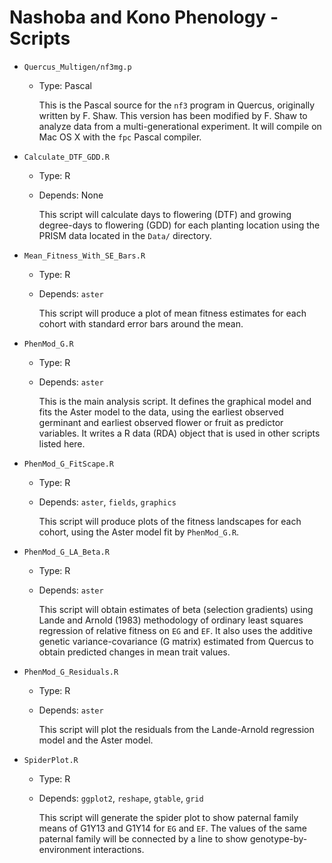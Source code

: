 # Nashoba and Kono Phenology - Scripts

- `Quercus_Multigen/nf3mg.p`
    - Type: Pascal

        This is the Pascal source for the `nf3` program in Quercus, originally
        written by F. Shaw. This version has been modified by F. Shaw to
        analyze data from a multi-generational experiment. It will compile
        on Mac OS X with the `fpc` Pascal compiler.
- `Calculate_DTF_GDD.R`
    - Type: R
    - Depends: None

        This script will calculate days to flowering (DTF) and growing
        degree-days to flowering (GDD) for each planting location using the
        PRISM data located in the `Data/` directory.
- `Mean_Fitness_With_SE_Bars.R`
    - Type: R
    - Depends: `aster`

        This script will produce a plot of mean fitness estimates for each
        cohort with standard error bars around the mean.
- `PhenMod_G.R`
    - Type: R
    - Depends: `aster`

        This is the main analysis script. It defines the graphical model and
        fits the Aster model to the data, using the earliest observed germinant
        and earliest observed flower or fruit as predictor variables. It writes
        a R data (RDA) object that is used in other scripts listed here.
- `PhenMod_G_FitScape.R`
    - Type: R
    - Depends: `aster`, `fields`, `graphics`

        This script will produce plots of the fitness landscapes for each
        cohort, using the Aster model fit by `PhenMod_G.R`.
- `PhenMod_G_LA_Beta.R`
    - Type: R
    - Depends: `aster`

        This script will obtain estimates of beta (selection gradients) using
        Lande and Arnold (1983) methodology of ordinary least squares regression
        of relative fitness on `EG` and `EF`. It also uses the additive
        genetic variance-covariance (G matrix) estimated from Quercus to obtain
        predicted changes in mean trait values.
- `PhenMod_G_Residuals.R`
    - Type: R
    - Depends: `aster`

        This script will plot the residuals from the Lande-Arnold regression
        model and the Aster model.
- `SpiderPlot.R`
    - Type: R
    - Depends: `ggplot2`, `reshape`, `gtable`, `grid`

        This script will generate the spider plot to show paternal family means
        of G1Y13 and G1Y14 for `EG` and `EF`. The values of the same paternal
        family will be connected by a line to show genotype-by-environment
        interactions.
